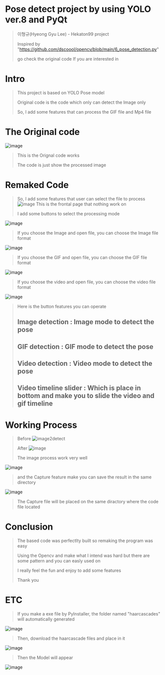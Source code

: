 # Pose detect project by using YOLO ver.8 and PyQt

> 이형규(Hyeong Gyu Lee) - Hekaton99 project
> 
> Inspired by "https://github.com/dscoool/opencv/blob/main/6_pose_detection.py"
> 
> go check the original code If you are interested in
>
> 
# Intro
> This project is based on YOLO Pose model
> 
> Original code is the code which only can detect the Image only
> 
> So, I add some features that can process the GIF file and Mp4 file
>
# The Original code
![image](https://github.com/user-attachments/assets/2c776fb3-f141-432d-bce9-bad2fa3169ce)
> This is the Orignal code works
> 
> The code is just show the processed image
>
# Remaked Code
> So, I add some features that user can select the file to process
![image](https://github.com/user-attachments/assets/de98e9f9-a2b2-4030-933c-1681dd50449e)
> This is the frontal page that nothing work on
> 
> I add some buttons to select the processing mode
>
![image](https://github.com/user-attachments/assets/95ec4054-d38d-49bc-993c-3499ae92bd98)
>
> If you choose the Image and open file, you can choose the Image file format
>
![image](https://github.com/user-attachments/assets/7ece52d6-1612-4858-9a12-b394b195a526)
>
> If you choose the GIF and open file, you can choose the GIF file format
>
![image](https://github.com/user-attachments/assets/19f8dfe2-8647-44d7-bb9f-39720026202d)
>
> If you choose the video and open file, you can choose the video file format 
>
![image](https://github.com/user-attachments/assets/5f385378-b341-4444-b95d-87018895e281)
>
> Here is the button features you can operate
> 
> ## Image detection : Image mode to detect the pose
> 
> ## GIF detection : GIF mode to detect the pose
> 
> ## Video detection : Video mode to detect the pose
>
> ## Video timeline slider : Which is place in bottom and make you to slide the video and gif timeline 
> 
# Working Process
> Before
![image2detect](https://github.com/user-attachments/assets/9a15ec9d-6140-41e7-9768-7c9b512fcc37)
>
> After
![image](https://github.com/user-attachments/assets/56aeb577-1ca4-4b8a-8012-904a1edb8ff1)
>
> The image process work very well
> 
![image](https://github.com/user-attachments/assets/0cd66b69-aba1-42c7-9a99-97b7dcc0aae0)
> and the Capture feature make you can save the result in the same directory
>
![image](https://github.com/user-attachments/assets/a66f618a-1683-4c0c-bc61-913844e8180d)
>
>
>
> The Capture file will be placed on the same diractory where the code file located
>
# Conclusion
> The based code was perfectlty built so remaking the program was easy
> 
> Using the Opencv and make what I intend was hard but there are some pattern and you can easly used on
> 
> I really feel the fun and enjoy to add some features
> 
> Thank you
>
# ETC
> If you make a exe file by PyInstaller, the folder named "haarcascades" will automatically generated
>
![image](https://github.com/user-attachments/assets/9c53ddf3-6f1c-4a95-9c62-bd250225f191)
>
> Then, download the haarcascade files and place in it
>
![image](https://github.com/user-attachments/assets/70ce0585-aadc-4c1b-beef-76087fb7ffc5)
>
> Then the Model will appear
>
![image](https://github.com/user-attachments/assets/ce124dad-6f41-4785-af29-28b39b30bf4d)




